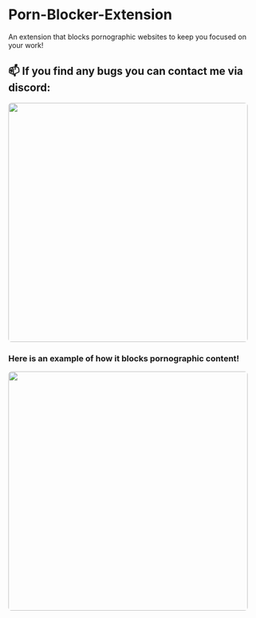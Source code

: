 # Porn-Blocker-Extension
An extension that blocks pornographic websites to keep you focused on your work!
## 📫 If you find any bugs you can contact me via discord:
<img src='https://discord.c99.nl/widget/theme-4/903262208388132945.png' style='border-radius: 0.4rem; width: 30rem' />


### Here is an example of how it blocks pornographic content!
<img src='https://i.ibb.co/gSrFHhX/image.png' style='border-radius: 0.4rem; width: 30rem' />

